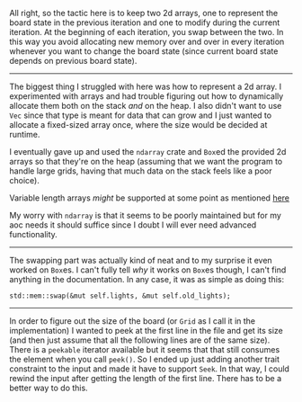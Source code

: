 All right, so the tactic here is to keep two 2d arrays, one to represent the
board state in the previous iteration and one to modify during the current
iteration. At the beginning of each iteration, you swap between the two. In
this way you avoid allocating new memory over and over in every iteration
whenever you want to change the board state (since current board state depends
on previous board state).

---

The biggest thing I struggled with here was how to represent a 2d array. I
experimented with arrays and had trouble figuring out how to dynamically
allocate them both on the stack _and_ on the heap. I also didn't want to
use `Vec` since that type is meant for data that can grow and I just wanted
to allocate a fixed-sized array once, where the size would be decided at
runtime.

I eventually gave up and used the `ndarray` crate and `Box`ed the provided
2d arrays so that they're on the heap (assuming that we want the program to
handle large grids, having that much data on the stack feels like a poor
choice).

Variable length arrays _might_ be supported at some point as mentioned
[here](https://doc.rust-lang.org/beta/unstable-book/language-features/unsized-locals.html#variable-length-arrays)

My worry with `ndarray` is that it seems to be poorly maintained but for my
aoc needs it should suffice since I doubt I will ever need advanced
functionality.

---

The swapping part was actually kind of neat and to my surprise it even worked
on `Box`es. I can't fully tell _why_ it works on `Box`es though, I can't find
anything in the documentation. In any case, it was as simple as doing this:
```
std::mem::swap(&mut self.lights, &mut self.old_lights);
```

---

In order to figure out the size of the board (or `Grid` as I call it in the
implementation) I wanted to peek at the first line in the file and get its
size (and then just assume that all the following lines are of the same size).
There is a `peekable` iterator available but it seems that that still consumes
the element when you call `peek()`. So I ended up just adding another trait
constraint to the input and made it have to support `Seek`. In that way, I
could rewind the input after getting the length of the first line. There has to
be a better way to do this.

